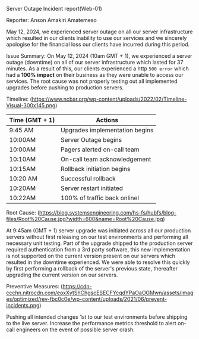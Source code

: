 Server Outage Incident report(Web-01)

Reporter:
Anson Amakiri Amatemeso


May 12, 2024, we experienced server outage on all our server infrastructure which resulted in our clients inability to use our services and we sincerely apologise for the financial loss our clients have incurred during this period.

Issue Summary:
On May 12, 2024 (10am GMT + 1), we experienced a server outage (downtime) on all of our server infrastructure which lasted for 37 minutes. As a result of this, our clients experienced a http `500 error` which had a __100% impact__ on their business as they were unable to access our services. The root cause was not properly testing out all implemented upgrades before pushing to production servers.

Timeline:
(https://www.ncbar.org/wp-content/uploads/2022/02/Timeline-Visual-300x145.png)

| Time (GMT + 1) | Actions |
| -------------- | -------- |
| 9:45 AM | Upgrades implementation begins |
| 10:00AM | Server Outage begins |
| 10:00AM | Pagers alerted on-call team |
| 10:10AM | On-call team acknowledgement |
| 10:15AM | Rollback initiation begins |
| 10:20 AM | Successful rollback|
| 10:20AM | Server restart initiated|
| 10:22AM | 100% of traffic back onlineI

Root Cause:
(https://blog.systemsengineering.com/hs-fs/hubfs/blog-files/Root%20Cause.jpg?width=600&name=Root%20Cause.jpg)

At 9:45am (GMT + 1) server upgrade was initiated across all our production servers without first releasing on our test environments and performing all necessary unit testing. Part of the upgrade shipped to the production server required authentication from a 3rd party software, this new implementation is not supported on the current version present on our servers which resulted in the downtime experienced. We were able to resolve this quickly by first performing a rollback of the server's previous state, thereafter upgrading the current version on our servers.

Preventive Measures:
(https://cdn-ccchn.nitrocdn.com/eoxXytShChgscESECFYcqdYPaOaOGMwn/assets/images/optimized/rev-fbc0c0e/wp-content/uploads/2021/06/prevent-incidents.png)

Pushing all intended changes 1st to our test environments before shipping to the live server.
Increase the performance metrics threshold to alert on-call engineers on the event of possible server crash.
